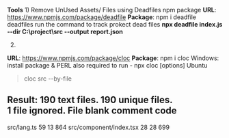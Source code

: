 
**Tools**
1) 
Remove UnUsed Assets/ Files using Deadfiles npm package
**URL**: https://www.npmjs.com/package/deadfile
**Package**: npm i deadfile
deadfiles run the command to track prokect dead files **npx deadfile index.js --dir C:\project\src  --output report.json** 

2) 
**URL**: https://www.npmjs.com/package/cloc
**Package**: npm i cloc
Windows: install package & PERL also required to run  - npx cloc [options]
Ubuntu
> cloc src --by-file

Result: 
 190 text files.
     190 unique files.                                          
       1 file ignored.
       File                                                                         blank        comment           code
----------------------------------------------------------------------------------------------------------------------
src/lang.ts                                                                          59             13             864
src/component/index.tsx                                                              28             28             699

